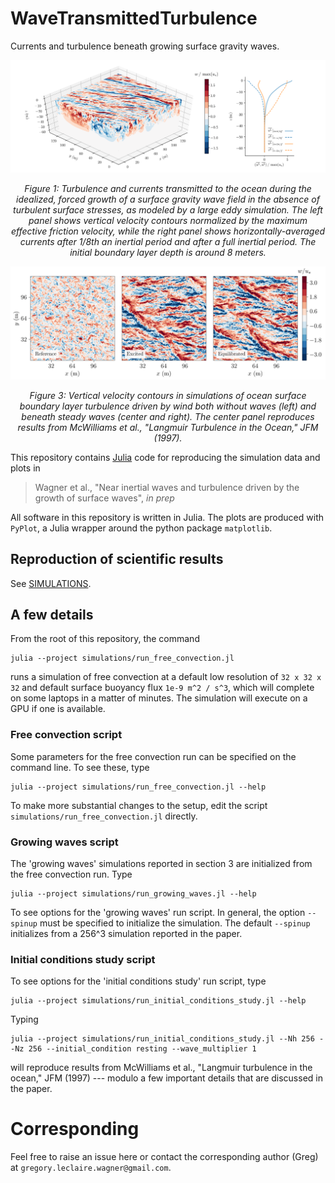 # WaveTransmittedTurbulence

Currents and turbulence beneath growing surface gravity waves.

![wave-driven-turbulence](figures/figure_1.png)

<p align="center">
<i> Figure 1: Turbulence and currents transmitted to the ocean during the idealized, forced growth of a surface gravity wave field in the absence of turbulent surface stresses, as modeled by a large eddy simulation. The left panel shows vertical velocity contours normalized by the maximum effective friction velocity, while the right panel shows horizontally-averaged currents after 1/8th an inertial period and after a full inertial period. The initial boundary layer depth is around 8 meters.</i>
</p>

![vertical_velocity](figures/figure_4.png)

<p align="center">
<i> Figure 3: Vertical velocity contours in simulations of ocean surface boundary layer turbulence driven by wind both without waves (left) and beneath steady waves (center and right). The center panel reproduces results from McWilliams et al., "Langmuir Turbulence in the Ocean," JFM (1997).</i>
</p>

This repository contains [Julia](https://julialang.org) code for reproducing the simulation data and plots in 

> Wagner et al., "Near inertial waves and turbulence driven by the growth of surface waves", _in prep_

All software in this repository is written in Julia. The plots are produced with `PyPlot`, a Julia wrapper around the python package `matplotlib`.

## Reproduction of scientific results

See [SIMULATIONS](/SIMULATIONS.md).

## A few details

From the root of this repository, the command

```
julia --project simulations/run_free_convection.jl
```

runs a simulation of free convection at a default low resolution of `32 x 32 x 32` and default surface buoyancy flux `1e-9 m^2 / s^3`, which will complete on some laptops in a matter of minutes.
The simulation will execute on a GPU if one is available.

### Free convection script

Some parameters for the free convection run can be specified on the command line.
To see these, type

```
julia --project simulations/run_free_convection.jl --help
```

To make more substantial changes to the setup, edit the script `simulations/run_free_convection.jl` directly.

### Growing waves script

The 'growing waves' simulations reported in section 3 are initialized from the free convection run.
Type

```
julia --project simulations/run_growing_waves.jl --help
```

To see options for the 'growing waves' run script.
In general, the option `--spinup` must be specified to initialize the simulation. The default `--spinup` initializes from
a 256^3 simulation reported in the paper.

### Initial conditions study script

To see options for the 'initial conditions study' run script, type

```
julia --project simulations/run_initial_conditions_study.jl --help
```

Typing 

```
julia --project simulations/run_initial_conditions_study.jl --Nh 256 --Nz 256 --initial_condition resting --wave_multiplier 1
```

will reproduce results from McWilliams et al., "Langmuir turbulence in the ocean," JFM (1997) --- modulo a few important details that are discussed in the paper.

# Corresponding

Feel free to raise an issue here or contact the corresponding author (Greg) at `gregory.leclaire.wagner@gmail.com`.
